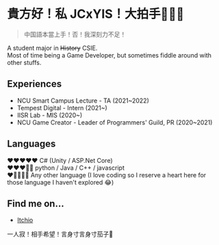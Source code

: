 # 貴方好！私 JCxYIS！大拍手👏👏👏
> 中国語本當上手！否！我深刻力不足！

A student major in ~~History~~ CSIE.  
Most of time being a Game Developer, but sometimes fiddle around with other stuffs.

## Experiences
- NCU Smart Campus Lecture - TA (2021~2022)
- Tempest Digital - Intern (2021~)
- IISR Lab - MIS (2020~)
- NCU Game Creator - Leader of Programmers' Guild, PR (2020~2021)


## Languages
♥️♥️♥️♥️♥️ C# (Unity / ASP.Net Core)  
♥️♥️♥️🖤🖤 python / Java / C++ / javascript  
♥️🖤🖤🖤🖤 Any other language (I love coding so I reserve a heart here for those language I haven't explored 😂)  



## Find me on...
- [Itchio](https://jcxyis.itch.io/)



一人寂！相手希望！言身寸言身寸茄子🍆
